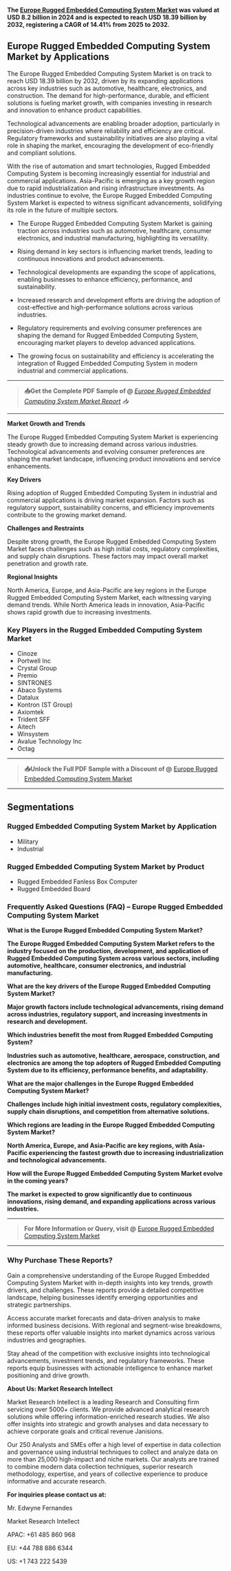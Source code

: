 <p><strong>The <a href="https://www.marketresearchintellect.com/download-sample/?rid=541234&amp;utm_source=Pulse-April-Europe&amp;utm_medium=852">Europe Rugged Embedded Computing System Market</a> was valued at USD 8.2 billion in 2024 and is expected to reach USD 18.39 billion by 2032, registering a CAGR of 14.41% from 2025 to 2032.</strong></p><h2>Europe Rugged Embedded Computing System Market by Applications&nbsp;</h2><p><p>The Europe Rugged Embedded Computing System Market is on track to reach USD 18.39 billion by 2032, driven by its expanding applications across key industries such as automotive, healthcare, electronics, and construction. The demand for high-performance, durable, and efficient solutions is fueling market growth, with companies investing in research and innovation to enhance product capabilities.</p><p>Technological advancements are enabling broader adoption, particularly in precision-driven industries where reliability and efficiency are critical. Regulatory frameworks and sustainability initiatives are also playing a vital role in shaping the market, encouraging the development of eco-friendly and compliant solutions.</p><p>With the rise of automation and smart technologies, Rugged Embedded Computing System is becoming increasingly essential for industrial and commercial applications. Asia-Pacific is emerging as a key growth region due to rapid industrialization and rising infrastructure investments. As industries continue to evolve, the Europe Rugged Embedded Computing System Market is expected to witness significant advancements, solidifying its role in the future of multiple sectors.</p></p><ul><li><p>The Europe Rugged Embedded Computing System Market is gaining traction across industries such as automotive, healthcare, consumer electronics, and industrial manufacturing, highlighting its versatility.</p></li><li><p>Rising demand in key sectors is influencing market trends, leading to continuous innovations and product advancements.</p></li><li><p>Technological developments are expanding the scope of applications, enabling businesses to enhance efficiency, performance, and sustainability.</p></li><li><p>Increased research and development efforts are driving the adoption of cost-effective and high-performance solutions across various industries.</p></li><li><p>Regulatory requirements and evolving consumer preferences are shaping the demand for Rugged Embedded Computing System, encouraging market players to develop advanced applications.</p></li><li><p>The growing focus on sustainability and efficiency is accelerating the integration of Rugged Embedded Computing System in modern industrial and commercial applications.</p></li></ul><hr /><blockquote><p><strong><span class="font-[700]">📥Get the Complete PDF Sample of @ </span></strong><em><span class="font-[700]"><a href="https://www.marketresearchintellect.com/download-sample/?rid=541234&amp;utm_source=Pulse-April-Europe&amp;utm_medium=852" target="_blank" data-tracking-control-name="article-ssr-frontend-pulse_little-text-block" data-tracking-will-navigate="" data-test-link="">Europe Rugged Embedded Computing System Market Report</a>&nbsp;📥</span></em></p></blockquote><hr /><p class="" data-start="77" data-end="360"><strong data-start="77" data-end="105">Market Growth and Trends</strong></p><p class="" data-start="77" data-end="360">The Europe Rugged Embedded Computing System Market is experiencing steady growth due to increasing demand across various industries. Technological advancements and evolving consumer preferences are shaping the market landscape, influencing product innovations and service enhancements.</p><p class="" data-start="362" data-end="606"><strong data-start="362" data-end="377">Key Drivers</strong></p><p class="" data-start="362" data-end="606">Rising adoption of Rugged Embedded Computing System in industrial and commercial applications is driving market expansion. Factors such as regulatory support, sustainability concerns, and efficiency improvements contribute to the growing market demand.</p><p class="" data-start="608" data-end="849"><strong data-start="608" data-end="637">Challenges and Restraints</strong></p><p class="" data-start="608" data-end="849">Despite strong growth, the Europe Rugged Embedded Computing System Market faces challenges such as high initial costs, regulatory complexities, and supply chain disruptions. These factors may impact overall market penetration and growth rate.</p><p class="" data-start="851" data-end="1095"><strong data-start="851" data-end="872">Regional Insights</strong></p><p class="" data-start="851" data-end="1095">North America, Europe, and Asia-Pacific are key regions in the Europe Rugged Embedded Computing System Market, each witnessing varying demand trends. While North America leads in innovation, Asia-Pacific shows rapid growth due to increasing investments.</p><p><h3>Key Players in the Rugged Embedded Computing System Market </h3><ul><li>Cinoze</li><li>Portwell Inc</li><li>Crystal Group</li><li>Premio</li><li>SINTRONES</li><li>Abaco Systems</li><li>Datalux</li><li>Kontron (ST Group)</li><li>Axiomtek</li><li>Trident SFF</li><li>Aitech</li><li>Winsystem</li><li>Avalue Technology Inc</li><li>Octag</li></ul></p><hr /><blockquote><p><strong>📥Unlock the Full PDF Sample with a Discount of @</strong> <a href="https://www.marketresearchintellect.com/ask-for-discount/?rid=541234&amp;utm_source=Pulse-April-Europe&amp;utm_medium=852">Europe Rugged Embedded Computing System Market</a></p></blockquote><hr /><p><h2>Segmentations</h2><h3>Rugged Embedded Computing System Market by Application</h3><ul><li>Military</li><li>Industrial</li></ul><h3>Rugged Embedded Computing System Market by Product</h3><ul><li>Rugged Embedded Fanless Box Computer</li><li>Rugged Embedded Board</li></ul></p><h3><strong>Frequently Asked Questions (FAQ) &ndash; Europe Rugged Embedded Computing System Market</strong></h3><p><strong>What is the Europe Rugged Embedded Computing System Market?</strong></p><p><strong>The Europe Rugged Embedded Computing System Market refers to the industry focused on the production, development, and application of Rugged Embedded Computing System across various sectors, including automotive, healthcare, consumer electronics, and industrial manufacturing.</strong></p><p><strong>What are the key drivers of the Europe Rugged Embedded Computing System Market?</strong></p><p><strong>Major growth factors include technological advancements, rising demand across industries, regulatory support, and increasing investments in research and development.</strong></p><p><strong>Which industries benefit the most from Rugged Embedded Computing System?</strong></p><p><strong>Industries such as automotive, healthcare, aerospace, construction, and electronics are among the top adopters of Rugged Embedded Computing System due to its efficiency, performance benefits, and adaptability.</strong></p><p><strong>What are the major challenges in the Europe Rugged Embedded Computing System Market?</strong></p><p><strong>Challenges include high initial investment costs, regulatory complexities, supply chain disruptions, and competition from alternative solutions.</strong></p><p><strong>Which regions are leading in the Europe Rugged Embedded Computing System Market?</strong></p><p><strong>North America, Europe, and Asia-Pacific are key regions, with Asia-Pacific experiencing the fastest growth due to increasing industrialization and technological advancements.</strong></p><p><strong>How will the Europe Rugged Embedded Computing System Market evolve in the coming years?</strong></p><p><strong>The market is expected to grow significantly due to continuous innovations, rising demand, and expanding applications across various industries.</strong></p><hr /><blockquote><p><span class="font-[700]"><strong>For More Information or Query, visit&nbsp;@</strong>&nbsp;</span><span class="font-[700]"><a href="https://www.marketresearchintellect.com/product/rugged-embedded-computing-system-market-size-forecast/?utm_source=Linkedin&utm_medium=852" target="_blank" data-tracking-control-name="article-ssr-frontend-pulse_little-text-block" data-tracking-will-navigate="" data-test-link="">Europe Rugged Embedded Computing System Market</a></span></p></blockquote><hr /><h3><strong data-start="0" data-end="31">Why Purchase These Reports?</strong></h3><p class="" data-start="35" data-end="297">Gain a comprehensive understanding of the Europe Rugged Embedded Computing System Market with in-depth insights into key trends, growth drivers, and challenges. These reports provide a detailed competitive landscape, helping businesses identify emerging opportunities and strategic partnerships.</p><p class="" data-start="299" data-end="540">Access accurate market forecasts and data-driven analysis to make informed business decisions. With regional and segment-wise breakdowns, these reports offer valuable insights into market dynamics across various industries and geographies.</p><p class="" data-start="542" data-end="784">Stay ahead of the competition with exclusive insights into technological advancements, investment trends, and regulatory frameworks. These reports equip businesses with actionable intelligence to enhance market positioning and drive growth.</p><p><strong><span class="font-[700]">About Us: Market Research Intellect</span></strong></p><p><span class="">Market Research Intellect is a leading Research and Consulting firm servicing over 5000+ clients. We provide advanced analytical research solutions while offering information-enriched research studies.&nbsp;</span>We also offer insights into strategic and growth analyses and data necessary to achieve corporate goals and critical revenue Janisions.</p><p><span class="">Our 250 Analysts and SMEs offer a high level of expertise in data collection and governance using industrial techniques to collect and analyze data on more than 25,000 high-impact and niche markets. Our analysts are trained to combine modern data collection techniques, superior research methodology, expertise, and years of collective experience to produce informative and accurate research.</span></p><p><strong>For inquiries please contact us at:</strong></p><p>Mr. Edwyne Fernandes</p><p>Market Research Intellect</p><p>APAC: +61 485 860 968</p><p>EU: +44 788 886 6344</p><p>US: +1 743 222 5439</p>